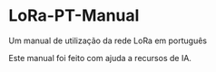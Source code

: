 # LoRa-PT-Manual
Um manual de utilização da rede LoRa em português

Este manual foi feito com ajuda a recursos de IA.
